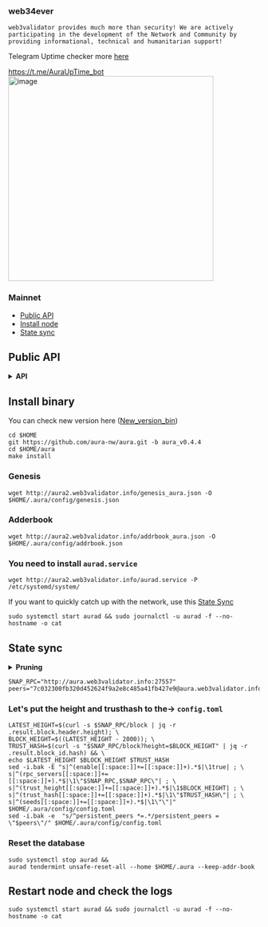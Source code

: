 
### web34ever
```
web3validator provides much more than security! We are actively participating in the development of the Network and Community by providing informational, technical and humanitarian support!
```
Telegram Uptime checker more [here](https://github.com/web3validator/SomethingAboutMyself/blob/main/web34ever-self-identity.md#uptime-checker-bot)

https://t.me/AuraUpTime_bot
<img width="411" alt="image" src="https://user-images.githubusercontent.com/59205554/230626695-1bd0515b-c3bd-488d-9025-433ac0d88f00.png">


### Mainnet
* [Public API](https://github.com/web3validator/Guide_Web_Aura#public-api)
* [Install node](https://github.com/web3validator/Guide_Web_Aura#install-binary)
* [State sync](https://github.com/web3validator/Guide_Web_Aura#state-sync)



## Public API
<details>
  <summary><b>API</b></summary>

```
# RPC Endpoint
http://aura.web3validator.info:27557
# LCD (Rest) API Endpoint
http://aura.web3validator.info:1417
# GRPC Endpoint
http://aura.web3validator.info:9750
```
</details>

## Install binary

You can check new version here ([New_version_bin](https://github.com/aura-nw/aura/releases))
```
cd $HOME
git https://github.com/aura-nw/aura.git -b aura_v0.4.4
cd $HOME/aura
make install

```
### Genesis
```
wget http://aura2.web3validator.info/genesis_aura.json -O $HOME/.aura/config/genesis.json

```
### Adderbook
```
wget http://aura2.web3validator.info/addrbook_aura.json -O $HOME/.aura/config/addrbook.json

```
### You need to install `aurad.service`
```
wget http://aura2.web3validator.info/aurad.service -P /etc/systemd/system/

```
If you want to quickly catch up with the network, use this [State Sync](https://github.com/web3validator/Guide_Web_Aura#state-sync)

```
sudo systemctl start aurad && sudo journalctl -u aurad -f --no-hostname -o cat
```



## State sync

<details >
  <summary><b>Pruning</b></summary>
  
  ```
  pruning = "default"
  
  pruning-keep-recent = "0"
  pruning-keep-every = "0"
  pruning-interval = "0"
  ```
  
</details>

  ```
  SNAP_RPС="http://aura.web3validator.info:27557"
  peers="7c032300fb320d452624f9a2e8c485a41fb427e9@aura.web3validator.info:27556"
  ```
  
  ### Let's put the height and trusthash to the-> `config.toml`
  ```
  LATEST_HEIGHT=$(curl -s $SNAP_RPC/block | jq -r .result.block.header.height); \
  BLOCK_HEIGHT=$((LATEST_HEIGHT - 2000)); \
  TRUST_HASH=$(curl -s "$SNAP_RPC/block?height=$BLOCK_HEIGHT" | jq -r .result.block_id.hash) && \
  echo $LATEST_HEIGHT $BLOCK_HEIGHT $TRUST_HASH
  sed -i.bak -E "s|^(enable[[:space:]]+=[[:space:]]+).*$|\1true| ; \
  s|^(rpc_servers[[:space:]]+=[[:space:]]+).*$|\1\"$SNAP_RPC,$SNAP_RPC\"| ; \
  s|^(trust_height[[:space:]]+=[[:space:]]+).*$|\1$BLOCK_HEIGHT| ; \
  s|^(trust_hash[[:space:]]+=[[:space:]]+).*$|\1\"$TRUST_HASH\"| ; \
  s|^(seeds[[:space:]]+=[[:space:]]+).*$|\1\"\"|" $HOME/.aura/config/config.toml
  sed -i.bak -e  "s/^persistent_peers *=.*/persistent_peers = \"$peers\"/" $HOME/.aura/config/config.toml

  ```
  ### Reset the database 
  ```
  sudo systemctl stop aurad && 
  aurad tendermint unsafe-reset-all --home $HOME/.aura --keep-addr-book
  
  ```
  ## Restart node and check the logs
  ```
  sudo systemctl start aurad && sudo journalctl -u aurad -f --no-hostname -o cat
  ```








